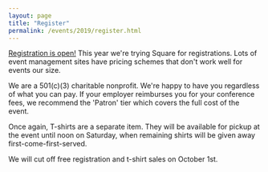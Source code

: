 ```yaml
---
layout: page
title: "Register"
permalink: /events/2019/register.html
---
```


<a href="https://bsides-pdx.square.site/product/BsidesPDX2019/10">Registration is open!</a> This year we're trying Square for registrations. Lots of event management sites have pricing schemes that don't work well for events our size.

We are a 501(c)(3) charitable nonprofit. We're happy to have you regardless of what you can pay. If your employer reimburses you for your conference fees, we recommend the 'Patron' tier which covers the full cost of the event.

Once again, T-shirts are a separate item. They will be available for pickup at the event until noon on Saturday, when remaining shirts will be given away first-come-first-served.

We will cut off free registration and t-shirt sales on October 1st.
